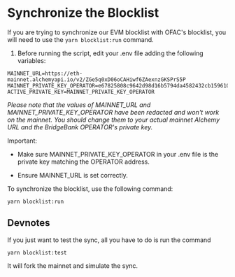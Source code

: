# Synchronize the Blocklist

If you are trying to synchronize our EVM blocklist with OFAC's blocklist, you will need to use the `yarn blocklist:run` command.

1. Before running the script, edit your .env file adding the following variables:

```
MAINNET_URL=https://eth-mainnet.alchemyapi.io/v2/ZGe5q0xD06oCAHiwf6ZAexnzGKSPrS5P
MAINNET_PRIVATE_KEY_OPERATOR=e67825808c9642d98d16b5794da4582432cb159610ff3934e8a0bac074e725f2
ACTIVE_PRIVATE_KEY=MAINNET_PRIVATE_KEY_OPERATOR
```

_Please note that the values of MAINNET_URL and MAINNET_PRIVATE_KEY_OPERATOR have been redacted and won't work on the mainnet. You should change them to your actual mainnet Alchemy URL and the BridgeBank OPERATOR's private key._

Important:

- Make sure MAINNET_PRIVATE_KEY_OPERATOR in your .env file is the private key matching the OPERATOR address.

- Ensure MAINNET_URL is set correctly.

To synchronize the blocklist, use the following command:

```
yarn blocklist:run
```

## Devnotes

If you just want to test the sync, all you have to do is run the command

```
yarn blocklist:test
```

It will fork the mainnet and simulate the sync.
